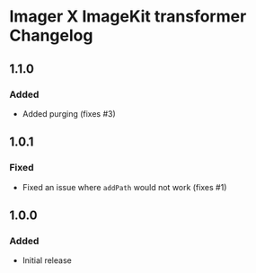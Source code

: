 # Imager X ImageKit transformer Changelog

## 1.1.0

### Added
- Added purging (fixes #3)

## 1.0.1

### Fixed
- Fixed an issue where `addPath` would not work (fixes #1)

## 1.0.0

### Added
- Initial release
